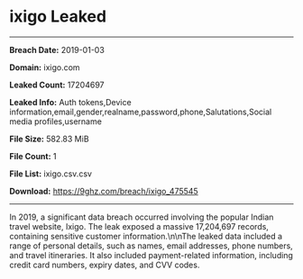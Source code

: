 # ixigo Leaked

------------
**Breach Date:** 2019-01-03

**Domain:** ixigo.com

**Leaked Count:** 17204697

**Leaked Info:** Auth tokens,Device information,email,gender,realname,password,phone,Salutations,Social media profiles,username

**File Size:** 582.83 MiB

**File Count:** 1

**File List:** ixigo.csv.csv

**Download:** https://9ghz.com/breach/ixigo_475545

------------
In 2019, a significant data breach occurred involving the popular Indian travel website, Ixigo. The leak exposed a massive 17,204,697 records, containing sensitive customer information.\n\nThe leaked data included a range of personal details, such as names, email addresses, phone numbers, and travel itineraries. It also included payment-related information, including credit card numbers, expiry dates, and CVV codes.
